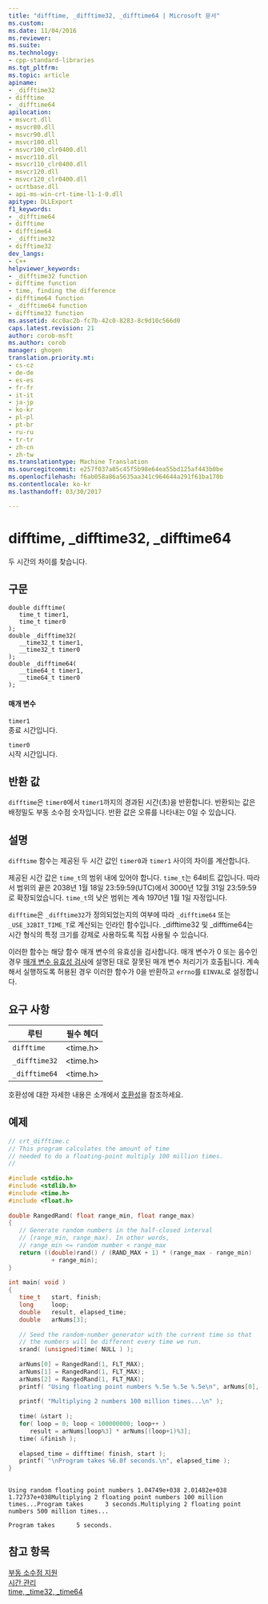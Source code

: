 ```yaml
---
title: "difftime, _difftime32, _difftime64 | Microsoft 문서"
ms.custom: 
ms.date: 11/04/2016
ms.reviewer: 
ms.suite: 
ms.technology:
- cpp-standard-libraries
ms.tgt_pltfrm: 
ms.topic: article
apiname:
- _difftime32
- difftime
- _difftime64
apilocation:
- msvcrt.dll
- msvcr80.dll
- msvcr90.dll
- msvcr100.dll
- msvcr100_clr0400.dll
- msvcr110.dll
- msvcr110_clr0400.dll
- msvcr120.dll
- msvcr120_clr0400.dll
- ucrtbase.dll
- api-ms-win-crt-time-l1-1-0.dll
apitype: DLLExport
f1_keywords:
- _difftime64
- difftime
- difftime64
- _difftime32
- difftime32
dev_langs:
- C++
helpviewer_keywords:
- _difftime32 function
- difftime function
- time, finding the difference
- difftime64 function
- _difftime64 function
- difftime32 function
ms.assetid: 4cc0ac2b-fc7b-42c0-8283-8c9d10c566d0
caps.latest.revision: 21
author: corob-msft
ms.author: corob
manager: ghogen
translation.priority.mt:
- cs-cz
- de-de
- es-es
- fr-fr
- it-it
- ja-jp
- ko-kr
- pl-pl
- pt-br
- ru-ru
- tr-tr
- zh-cn
- zh-tw
ms.translationtype: Machine Translation
ms.sourcegitcommit: e257f037a05c45f5b98e64ea55bd125af443b0be
ms.openlocfilehash: f6ab058a86a5635aa341c964644a291f61ba170b
ms.contentlocale: ko-kr
ms.lasthandoff: 03/30/2017

---
```

# <a name="difftime-difftime32-difftime64"></a>difftime, _difftime32, _difftime64
두 시간의 차이를 찾습니다.  
  
## <a name="syntax"></a>구문  
  
```  
double difftime(   
   time_t timer1,  
   time_t timer0   
);  
double _difftime32(   
   __time32_t timer1,  
   __time32_t timer0   
);  
double _difftime64(   
   __time64_t timer1,  
   __time64_t timer0   
);  
```  
  
#### <a name="parameters"></a>매개 변수  
 `timer1`  
 종료 시간입니다.  
  
 `timer0`  
 시작 시간입니다.  
  
## <a name="return-value"></a>반환 값  
 `difftime`은 `timer0`에서 `timer1`까지의 경과된 시간(초)을 반환합니다. 반환되는 값은 배정밀도 부동 소수점 숫자입니다. 반환 값은 오류를 나타내는 0일 수 있습니다.  
  
## <a name="remarks"></a>설명  
 `difftime` 함수는 제공된 두 시간 값인 `timer0`과 `timer1` 사이의 차이를 계산합니다.  
  
 제공된 시간 값은 `time_t`의 범위 내에 있어야 합니다. `time_t`는 64비트 값입니다. 따라서 범위의 끝은 2038년 1월 18일 23:59:59(UTC)에서 3000년 12월 31일 23:59:59로 확장되었습니다. `time_t`의 낮은 범위는 계속 1970년 1월 1일 자정입니다.  
  
 `difftime`은 `_difftime32`가 정의되었는지의 여부에 따라 `_difftime64` 또는 `_USE_32BIT_TIME_T`로 계산되는 인라인 함수입니다. _difftime32 및 _difftime64는 시간 형식의 특정 크기를 강제로 사용하도록 직접 사용될 수 있습니다.  
  
 이러한 함수는 해당 함수 매개 변수의 유효성을 검사합니다. 매개 변수가 0 또는 음수인 경우 [매개 변수 유효성 검사](../../c-runtime-library/parameter-validation.md)에 설명된 대로 잘못된 매개 변수 처리기가 호출됩니다. 계속해서 실행하도록 허용된 경우 이러한 함수가 0을 반환하고 `errno`를 `EINVAL`로 설정합니다.  
  
## <a name="requirements"></a>요구 사항  
  
|루틴|필수 헤더|  
|-------------|---------------------|  
|`difftime`|\<time.h>|  
|`_difftime32`|\<time.h>|  
|`_difftime64`|\<time.h>|  
  
 호환성에 대한 자세한 내용은 소개에서 [호환성](../../c-runtime-library/compatibility.md)을 참조하세요.  
  
## <a name="example"></a>예제  
  
```cpp  
// crt_difftime.c  
// This program calculates the amount of time  
// needed to do a floating-point multiply 100 million times.  
//  
  
#include <stdio.h>  
#include <stdlib.h>  
#include <time.h>  
#include <float.h>  
  
double RangedRand( float range_min, float range_max)  
{  
   // Generate random numbers in the half-closed interval  
   // [range_min, range_max). In other words,  
   // range_min <= random number < range_max  
   return ((double)rand() / (RAND_MAX + 1) * (range_max - range_min)  
            + range_min);  
}  
  
int main( void )  
{  
   time_t   start, finish;  
   long     loop;  
   double   result, elapsed_time;  
   double   arNums[3];  
  
   // Seed the random-number generator with the current time so that  
   // the numbers will be different every time we run.  
   srand( (unsigned)time( NULL ) );  
  
   arNums[0] = RangedRand(1, FLT_MAX);  
   arNums[1] = RangedRand(1, FLT_MAX);  
   arNums[2] = RangedRand(1, FLT_MAX);  
   printf( "Using floating point numbers %.5e %.5e %.5e\n", arNums[0], arNums[1], arNums[2] );  
  
   printf( "Multiplying 2 numbers 100 million times...\n" );  
  
   time( &start );  
   for( loop = 0; loop < 100000000; loop++ )  
      result = arNums[loop%3] * arNums[(loop+1)%3];   
   time( &finish );  
  
   elapsed_time = difftime( finish, start );  
   printf( "\nProgram takes %6.0f seconds.\n", elapsed_time );  
}  
  
```  
  
```Output  
Using random floating point numbers 1.04749e+038 2.01482e+038 1.72737e+038Multiplying 2 floating point numbers 100 million times...Program takes      3 seconds.Multiplying 2 floating point numbers 500 million times...  
  
Program takes      5 seconds.  
```  
  
## <a name="see-also"></a>참고 항목  
 [부동 소수점 지원](../../c-runtime-library/floating-point-support.md)   
 [시간 관리](../../c-runtime-library/time-management.md)   
 [time, _time32, _time64](../../c-runtime-library/reference/time-time32-time64.md)

